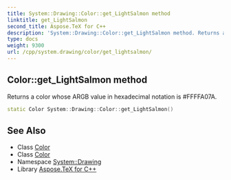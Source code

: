 ```yaml
---
title: System::Drawing::Color::get_LightSalmon method
linktitle: get_LightSalmon
second_title: Aspose.TeX for C++
description: 'System::Drawing::Color::get_LightSalmon method. Returns a color whose ARGB value in hexadecimal notation is #FFFFA07A in C++.'
type: docs
weight: 9300
url: /cpp/system.drawing/color/get_lightsalmon/
---
```

## Color::get_LightSalmon method


Returns a color whose ARGB value in hexadecimal notation is #FFFFA07A.

```cpp
static Color System::Drawing::Color::get_LightSalmon()
```

## See Also

* Class [Color](../)
* Class [Color](../)
* Namespace [System::Drawing](../../)
* Library [Aspose.TeX for C++](../../../)
